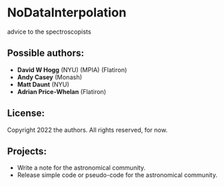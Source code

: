 # NoDataInterpolation
advice to the spectroscopists

## Possible authors:
- **David W Hogg** (NYU) (MPIA) (Flatiron)
- **Andy Casey** (Monash)
- **Matt Daunt** (NYU)
- **Adrian Price-Whelan** (Flatiron)

## License:
Copyright 2022 the authors. All rights reserved, for now.

## Projects:
- Write a note for the astronomical community.
- Release simple code or pseudo-code for the astronomical community.
